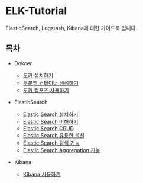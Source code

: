 # ELK-Tutorial
ElasticSearch, Logstash, Kibana에 대한 가이드북 입니다.

## 목차
- Dokcer
	- [도커 설치하기](https://github.com/wkddnjset/ELK-Tutorial/blob/master/Docker/01_도커_설치하기.md)
	- [우분투 컨테이너 생성하기](https://github.com/wkddnjset/ELK-Tutorial/blob/master/Docker/02_우분투_컨테이너_생성하기.md)
	- [도커 컴포즈 사용하기](https://github.com/wkddnjset/ELK-Tutorial/blob/master/Docker/03_도커_컴포즈_사용하기.md)

- ElasticSearch
	- [Elastic Search 설치하기](https://github.com/wkddnjset/ELK-Tutorial/blob/master/ElasticSearch/01_엘라스틱_설치하기.md)
	- [Elastic Search 이해하기](https://github.com/wkddnjset/ELK-Tutorial/blob/master/ElasticSearch/02_엘라스틱_이해하기.md)
	- [Elastic Search CRUD](https://github.com/wkddnjset/ELK-Tutorial/blob/master/ElasticSearch/03_엘라스틱_CRUD.md)
	- [Elastic Search 유용한 옵션](https://github.com/wkddnjset/ELK-Tutorial/blob/master/ElasticSearch/04_엘라스틱_옵션.md)
	- [Elastic Search 검색 기능](https://github.com/wkddnjset/ELK-Tutorial/blob/master/ElasticSearch/05_엘라스틱_검색.md)
	- [Elastic Search Aggregation 기능](https://github.com/wkddnjset/ELK-Tutorial/blob/master/ElasticSearch/06_엘라스틱_Aggr.md)

- Kibana
	- [Kibana 사용하기](https://github.com/wkddnjset/ELK-Tutorial/blob/master/Kibana/01_Kibana_사용하기.md)